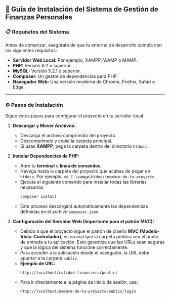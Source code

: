 ## 🚀 Guía de Instalación del Sistema de Gestión de Finanzas Personales

### 📋 Requisitos del Sistema
Antes de comenzar, asegúrate de que tu entorno de desarrollo cumpla con los siguientes requisitos:
* **Servidor Web Local:** Por ejemplo, XAMPP, WAMP o MAMP.
* **PHP:** Versión 8.2 o superior.
* **MySQL:** Versión 5.2.1 o superior.
* **Composer:** Un gestor de dependencias para PHP.
* **Navegador Web:** Una versión moderna de Chrome, Firefox, Safari o Edge.

---

### ⚙️ Pasos de Instalación
Sigue estos pasos para configurar el proyecto en tu servidor local.

1.  **Descargar y Mover Archivos:**
    * Descarga el archivo comprimido del proyecto.
    * Descomprímelo y copia la carpeta principal.
    * Si usas **XAMPP**, pega la carpeta dentro del directorio `htdocs`.

2.  **Instalar Dependencias de PHP:**
    * Abre tu **terminal** o **línea de comandos**.
    * Navega hasta la carpeta del proyecto que acabas de pegar en `htdocs`. Por ejemplo, `cd C:\xampp\htdocs\nombre-de-tu-proyecto`.
    * Ejecuta el siguiente comando para instalar todas las librerías necesarias:
        ```bash
        composer install
        ```
    * Este proceso descargará automáticamente las dependencias definidas en el archivo `composer.json`.

3.  **Configuración del Servidor Web (Importante para el patrón MVC):**
    * Debido a que el proyecto sigue el patrón de diseño **MVC (Modelo-Vista-Controlador)**, es crucial que la carpeta pública sea el punto de entrada a tu aplicación. Esto garantiza que las URLs sean seguras y que la lógica del sistema funcione correctamente.
    * Para acceder a la aplicación desde el navegador, la URL debe apuntar a la carpeta `public`.
    * **Ejemplo de URL:**
        ```url
        http://localhost/calidad-financiera/public/
        ```
    * Para ir directamente a la página de inicio de sesión, usa:
        ```url
        http://localhost/nombre-de-tu-proyecto/public/login
        ```